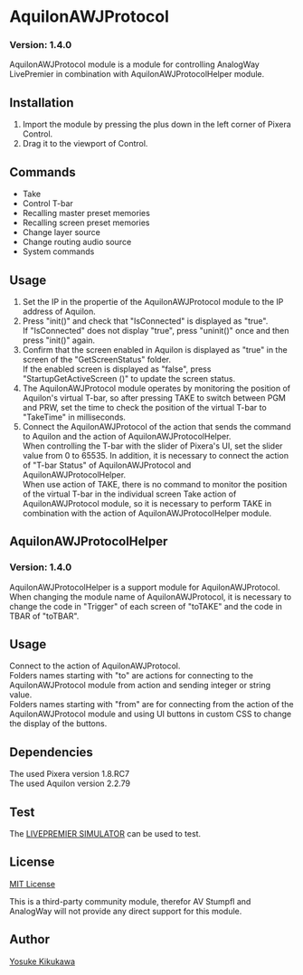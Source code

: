 # AquilonAWJProtocol

### Version: 1.4.0

AquilonAWJProtocol module is a module for controlling AnalogWay LivePremier in combination with AquilonAWJProtocolHelper module.

## Installation

1. Import the module by pressing the plus down in the left corner of Pixera Control.
2. Drag it to the viewport of Control.

## Commands

- Take
- Control T-bar
- Recalling master preset memories
- Recalling screen preset memories
- Change layer source
- Change routing audio source
- System commands

## Usage

1. Set the IP in the propertie of the AquilonAWJProtocol module to the IP address of Aquilon.
2. Press "init()" and check that "IsConnected" is displayed as "true".  
If "IsConnected" does not display "true", press "uninit()" once and then press "init()" again.
3. Confirm that the screen enabled in Aquilon is displayed as "true" in the screen of the "GetScreenStatus" folder.  
If the enabled screen is displayed as "false", press "StartupGetActiveScreen ()" to update the screen status. 
4. The AquilonAWJProtocol module operates by monitoring the position of Aquilon's virtual T-bar, so after pressing TAKE to switch between PGM and PRW, set the time to check the position of the virtual T-bar to "TakeTime" in milliseconds.
5. Connect the AquilonAWJProtocol of the action that sends the command to Aquilon and the action of AquilonAWJProtocolHelper.  
When controlling the T-bar with the slider of Pixera's UI, set the slider value from 0 to 65535. In addition, it is necessary to connect the action of "T-bar Status" of AquilonAWJProtocol and AquilonAWJProtocolHelper.  
When use action of TAKE, there is no command to monitor the position of the virtual T-bar in the individual screen Take action of AquilonAWJProtocol module, so it is necessary to perform TAKE in combination with the action of AquilonAWJProtocolHelper module.

## AquilonAWJProtocolHelper

### Version: 1.4.0

AquilonAWJProtocolHelper is a support module for AquilonAWJProtocol.  
When changing the module name of AquilonAWJProtocol, it is necessary to change the code in "Trigger" of each screen of "toTAKE" and the code in TBAR of "toTBAR". 

## Usage

Connect to the action of AquilonAWJProtocol.  
Folders names starting with "to" are actions for connecting to the AquilonAWJProtocol module from action and sending integer or string value.  
Folders names starting with "from" are for connecting from the action of the AquilonAWJProtocol module and using UI buttons in custom CSS to change the display of the buttons.  

## Dependencies

The used Pixera version 1.8.RC7  
The used Aquilon version 2.2.79

## Test

The [LIVEPREMIER SIMULATOR](https://www.analogway.com/apac/training-support/telechargements/livepremier%E2%84%A2-simulator/id:401/) can be used to test.

## License

[MIT License](https://github.com/pixera-one/control-modules/blob/main/LICENSE)

This is a third-party community module, therefor AV Stumpfl and AnalogWay will not provide any direct support for this module.

## Author

[Yosuke Kikukawa](https://github.com/YosukeMW)